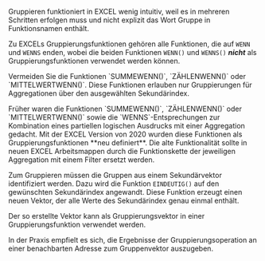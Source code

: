 Gruppieren funktioniert in EXCEL wenig intuitiv, weil es in mehreren Schritten erfolgen muss und nicht explizit das Wort Gruppe in Funktionsnamen enthält. 

Zu EXCELs Gruppierungsfunktionen gehören alle Funktionen, die auf `WENN` und `WENNS` enden, wobei die beiden Funktionen `WENN()` und `WENNS()` ***nicht*** als Gruppierungsfunktionen verwendet werden können. 

<p class="alert alert-warning" markdown="1">
Vermeiden Sie die Funktionen `SUMMEWENN()`, `ZÄHLENWENN()` oder `MITTELWERTWENN()`. Diese Funktionen erlauben nur Gruppierungen für Aggregationen über den ausgewählten Sekundärindex.
</p>

<p class="alert alert-danger" markdown="1">
Früher waren die Funktionen `SUMMEWENN()`, `ZÄHLENWENN()` oder `MITTELWERTWENN()` sowie die `WENNS`-Entsprechungen zur Kombination eines partiellen logischen Ausdrucks mit einer Aggregation gedacht. Mit der EXCEL Version von 2020 wurden diese Funktionen als Gruppierungsfunktionen **neu definiert**. Die alte Funktionalität sollte in neuen EXCEL Arbeitsmappen durch die Funktionskette der jeweiligen Aggregation mit einem Filter ersetzt werden.
</p>

Zum Gruppieren müssen die Gruppen aus einem Sekundärvektor identifiziert werden. Dazu wird die Funktion `EINDEUTIG()` auf den gewünschten Sekundärindex angewandt. Diese Funktion erzeugt einen neuen Vektor, der alle Werte des Sekundärindex genau einmal enthält. 

Der so erstellte Vektor kann als Gruppierungsvektor in einer Gruppierungsfunktion verwendet werden. 

<p class="alert alert-success" markdown="1">
In der Praxis empfielt es sich, die Ergebnisse der Gruppierungsoperation an einer benachbarten Adresse zum Gruppenvektor auszugeben. 
</p>

